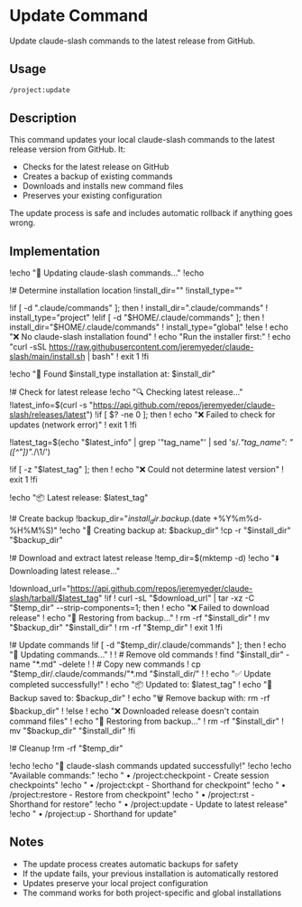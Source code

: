 # Update Command

Update claude-slash commands to the latest release from GitHub.

## Usage

```bash
/project:update
```

## Description

This command updates your local claude-slash commands to the latest release version from GitHub. It:

- Checks for the latest release on GitHub
- Creates a backup of existing commands
- Downloads and installs new command files
- Preserves your existing configuration

The update process is safe and includes automatic rollback if anything goes wrong.

## Implementation

!echo "🔄 Updating claude-slash commands..."
!echo

!# Determine installation location
!install_dir=""
!install_type=""

!if [ -d ".claude/commands" ]; then
!    install_dir=".claude/commands"
!    install_type="project"
!elif [ -d "$HOME/.claude/commands" ]; then
!    install_dir="$HOME/.claude/commands"
!    install_type="global"
!else
!    echo "❌ No claude-slash installation found"
!    echo "Run the installer first:"
!    echo "curl -sSL https://raw.githubusercontent.com/jeremyeder/claude-slash/main/install.sh | bash"
!    exit 1
!fi

!echo "📍 Found $install_type installation at: $install_dir"

!# Check for latest release
!echo "🔍 Checking latest release..."
!latest_info=$(curl -s "https://api.github.com/repos/jeremyeder/claude-slash/releases/latest")
!if [ $? -ne 0 ]; then
!    echo "❌ Failed to check for updates (network error)"
!    exit 1
!fi

!latest_tag=$(echo "$latest_info" | grep '"tag_name"' | sed 's/.*"tag_name": *"\([^"]*\)".*/\1/')

!if [ -z "$latest_tag" ]; then
!    echo "❌ Could not determine latest version"
!    exit 1
!fi

!echo "📦 Latest release: $latest_tag"

!# Create backup
!backup_dir="$install_dir.backup.$(date +%Y%m%d-%H%M%S)"
!echo "💾 Creating backup at: $backup_dir"
!cp -r "$install_dir" "$backup_dir"

!# Download and extract latest release
!temp_dir=$(mktemp -d)
!echo "⬇️  Downloading latest release..."

!download_url="https://api.github.com/repos/jeremyeder/claude-slash/tarball/$latest_tag"
!if ! curl -sL "$download_url" | tar -xz -C "$temp_dir" --strip-components=1; then
!    echo "❌ Failed to download release"
!    echo "🔄 Restoring from backup..."
!    rm -rf "$install_dir"
!    mv "$backup_dir" "$install_dir"
!    rm -rf "$temp_dir"
!    exit 1
!fi

!# Update commands
!if [ -d "$temp_dir/.claude/commands" ]; then
!    echo "🔄 Updating commands..."
!
!    # Remove old commands
!    find "$install_dir" -name "*.md" -delete
!
!    # Copy new commands
!    cp "$temp_dir/.claude/commands/"*.md "$install_dir/"
!
!    echo "✅ Update completed successfully!"
!    echo "📦 Updated to: $latest_tag"
!    echo "📁 Backup saved to: $backup_dir"
!    echo "🗑️  Remove backup with: rm -rf $backup_dir"
!
!else
!    echo "❌ Downloaded release doesn't contain command files"
!    echo "🔄 Restoring from backup..."
!    rm -rf "$install_dir"
!    mv "$backup_dir" "$install_dir"
!fi

!# Cleanup
!rm -rf "$temp_dir"

!echo
!echo "🎉 claude-slash commands updated successfully!"
!echo
!echo "Available commands:"
!echo "  • /project:checkpoint - Create session checkpoints"
!echo "  • /project:ckpt - Shorthand for checkpoint"
!echo "  • /project:restore - Restore from checkpoint"
!echo "  • /project:rst - Shorthand for restore"
!echo "  • /project:update - Update to latest release"
!echo "  • /project:up - Shorthand for update"

## Notes

- The update process creates automatic backups for safety
- If the update fails, your previous installation is automatically restored
- Updates preserve your local project configuration
- The command works for both project-specific and global installations
